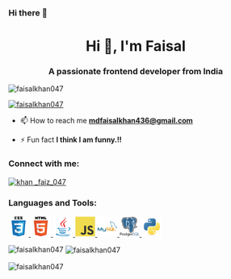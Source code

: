 ### Hi there 👋


<h1 align="center">Hi 👋, I'm Faisal</h1>
<h3 align="center">A passionate frontend developer from India</h3>

<p align="left"> <img src="https://komarev.com/ghpvc/?username=faisalkhan047&label=Profile%20views&color=0e75b6&style=flat" alt="faisalkhan047" /> </p>

<p align="left"> <a href="https://github.com/ryo-ma/github-profile-trophy"><img src="https://github-profile-trophy.vercel.app/?username=faisalkhan047" alt="faisalkhan047" /></a> </p>

- 📫 How to reach me **mdfaisalkhan436@gmail.com**

- ⚡ Fun fact **I think I am funny.!!**

<h3 align="left">Connect with me:</h3>
<p align="left">
<a href="https://instagram.com/khan _faiz_047" target="blank"><img align="center" src="https://raw.githubusercontent.com/rahuldkjain/github-profile-readme-generator/master/src/images/icons/Social/instagram.svg" alt="khan _faiz_047" height="30" width="40" /></a>
</p>

<h3 align="left">Languages and Tools:</h3>
<p align="left"> <a href="https://www.w3schools.com/css/" target="_blank" rel="noreferrer"> <img src="https://raw.githubusercontent.com/devicons/devicon/master/icons/css3/css3-original-wordmark.svg" alt="css3" width="40" height="40"/> </a> <a href="https://www.w3.org/html/" target="_blank" rel="noreferrer"> <img src="https://raw.githubusercontent.com/devicons/devicon/master/icons/html5/html5-original-wordmark.svg" alt="html5" width="40" height="40"/> </a> <a href="https://www.java.com" target="_blank" rel="noreferrer"> <img src="https://raw.githubusercontent.com/devicons/devicon/master/icons/java/java-original.svg" alt="java" width="40" height="40"/> </a> <a href="https://developer.mozilla.org/en-US/docs/Web/JavaScript" target="_blank" rel="noreferrer"> <img src="https://raw.githubusercontent.com/devicons/devicon/master/icons/javascript/javascript-original.svg" alt="javascript" width="40" height="40"/> </a> <a href="https://www.mysql.com/" target="_blank" rel="noreferrer"> <img src="https://raw.githubusercontent.com/devicons/devicon/master/icons/mysql/mysql-original-wordmark.svg" alt="mysql" width="40" height="40"/> </a> <a href="https://www.postgresql.org" target="_blank" rel="noreferrer"> <img src="https://raw.githubusercontent.com/devicons/devicon/master/icons/postgresql/postgresql-original-wordmark.svg" alt="postgresql" width="40" height="40"/> </a> <a href="https://www.python.org" target="_blank" rel="noreferrer"> <img src="https://raw.githubusercontent.com/devicons/devicon/master/icons/python/python-original.svg" alt="python" width="40" height="40"/> </a> </p>

<p><img align="left" src="https://github-readme-stats.vercel.app/api/top-langs?username=faisalkhan047&show_icons=true&locale=en&layout=compact" alt="faisalkhan047" /></p>

<p>&nbsp;<img align="center" src="https://github-readme-stats.vercel.app/api?username=faisalkhan047&show_icons=true&locale=en" alt="faisalkhan047" /></p>

<p><img align="center" src="https://github-readme-streak-stats.herokuapp.com/?user=faisalkhan047&" alt="faisalkhan047" /></p>
